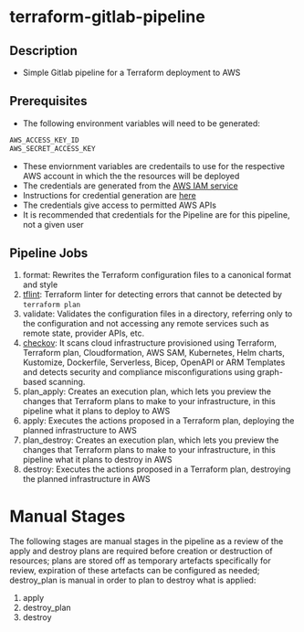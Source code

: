 # terraform-gitlab-pipeline

## Description
- Simple Gitlab pipeline for a Terraform deployment to AWS

## Prerequisites
- The following environment variables will need to be generated:

```bash
AWS_ACCESS_KEY_ID
AWS_SECRET_ACCESS_KEY
```
- These enviornment variables are credentails to use for the respective AWS account in which the the resources will be deployed
- The credentials are generated from the [AWS IAM service](https://console.aws.amazon.com/iam/)
- Instructions for credential generation are [here](https://docs.aws.amazon.com/keyspaces/latest/devguide/access.credentials.html)
- The credentials give access to permitted AWS APIs
- It is recommended that credentials for the Pipeline are for this pipeline, not a given user

## Pipeline Jobs

1. format:
        Rewrites the Terraform configuration files to a canonical format and style
2. [tflint](https://hub.docker.com/r/wata727/tflint/):
        Terraform linter for detecting errors that cannot be detected by ```terraform plan```
3. validate:
        Validates the configuration files in a directory, referring only to the configuration and not accessing any remote services such as remote state, provider APIs, etc.
4. [checkov](https://github.com/bridgecrewio/checkov):
        It scans cloud infrastructure provisioned using Terraform, Terraform plan, Cloudformation, AWS SAM, Kubernetes, Helm charts, Kustomize, Dockerfile, Serverless, Bicep, OpenAPI or ARM Templates and detects security and compliance misconfigurations using graph-based scanning.
5. plan_apply:
        Creates an execution plan, which lets you preview the changes that Terraform plans to make to your infrastructure, in this pipeline what it plans to deploy to AWS
6. apply:
        Executes the actions proposed in a Terraform plan, deploying the planned infrastructure to AWS
7. plan_destroy:
        Creates an execution plan, which lets you preview the changes that Terraform plans to make to your infrastructure, in this pipeline what it plans to destroy in AWS
8. destroy:
        Executes the actions proposed in a Terraform plan, destroying the planned infrastructure in AWS

# Manual Stages
The following stages are manual stages in the pipeline as a review of the apply and destroy plans are required before creation or destruction of resources; plans are stored off as temporary artefacts specifically for review, expiration of these artefacts can be configured as needed;  destroy_plan is manual in order to plan to destroy what is applied:  
1. apply
2. destroy_plan
3. destroy

